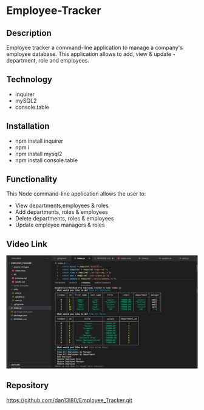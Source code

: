 # Employee-Tracker

## Description
Employee tracker a command-line application to manage a company's employee database. This application allows to add, view & update - department, role and employees.

## Technology
* inquirer
* mySQL2
* console.table

## Installation
* npm install inquirer
* npm i
* npm install mysql2
* npm install console.table

## Functionality

This Node command-line application allows the user to:

  * View departments,employees & roles 
  * Add departments, roles & employees
  * Delete departments, roles & employees
  * Update employee managers & roles

## Video Link
[![Demo Video for Employee Tracker](./assets/images/img1.png)](./assets/images/video.mov)

## Repository
https://github.com/dan13l80/Employee_Tracker.git